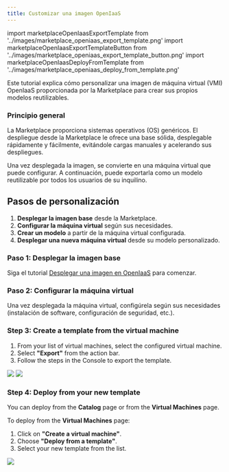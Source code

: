 ```yaml
---
title: Customizar una imagen OpenIaaS
---
```

import marketplaceOpenIaasExportTemplate from '../images/marketplace_openiaas_export_template.png'
import marketplaceOpenIaasExportTemplateButton from '../images/marketplace_openiaas_export_template_button.png'
import marketplaceOpenIaasDeployFromTemplate from '../images/marketplace_openiaas_deploy_from_template.png'

Este tutorial explica cómo personalizar una imagen de máquina virtual (VMI) OpenIaaS proporcionada por la Marketplace para crear sus propios modelos reutilizables.

### Principio general

La Marketplace proporciona sistemas operativos (OS) genéricos. El despliegue desde la Marketplace le ofrece una base sólida, desplegable rápidamente y fácilmente, evitándole cargas manuales y acelerando sus despliegues.

Una vez desplegada la imagen, se convierte en una máquina virtual que puede configurar. A continuación, puede exportarla como un modelo reutilizable por todos los usuarios de su inquilino.

## Pasos de personalización

1.  **Desplegar la imagen base** desde la Marketplace.
2.  **Configurar la máquina virtual** según sus necesidades.
3.  **Crear un modelo** a partir de la máquina virtual configurada.
4.  **Desplegar una nueva máquina virtual** desde su modelo personalizado.

### Paso 1: Desplegar la imagen base

Siga el tutorial [Desplegar una imagen en OpenIaaS](./deploy_openiaas.md) para comenzar.

### Paso 2: Configurar la máquina virtual

Una vez desplegada la máquina virtual, configúrela según sus necesidades (instalación de software, configuración de seguridad, etc.).

### Step 3: Create a template from the virtual machine

1. From your list of virtual machines, select the configured virtual machine.
2. Select **"Export"** from the action bar.
3. Follow the steps in the Console to export the template.

<img src={marketplaceOpenIaasExportTemplateButton} />
<img src={marketplaceOpenIaasExportTemplate} />

### Step 4: Deploy from your new template

You can deploy from the **Catalog** page or from the **Virtual Machines** page.

To deploy from the **Virtual Machines** page:
1. Click on **"Create a virtual machine"**.
2. Choose **"Deploy from a template"**.
3. Select your new template from the list.

<img src={marketplaceOpenIaasDeployFromTemplate} />
